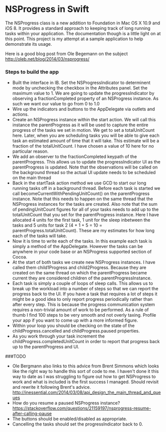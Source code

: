 # NSProgress in Swift

The NSProgress class is a new addition to Foundation in Mac OS X 10.9 and iOS 8. It provides a standard approach to keeping track of long running tasks within your application. The documentation though is a little light on at this point. This project is my attempt at a sample application to help demonstrate its usage.

Here is a good blog post from Ole Begemann on the subject http://oleb.net/blog/2014/03/nsprogress/

### Steps to build the app
- Built the interface in IB. Set the NSProgressIndicator to determinent mode by unchecking the checkbox in the Attributes panel. Set the maximum value to 1. We are going to update the progressIndicator by observing a fractionCompleted property of an NSProgress instance. As such we want our value to go from 0 to 1.0
- Wire up the indicators and buttons to the AppDelegate via outlets and actions.
- Create an NSProgress instance within the start action. We will call this instance the parentProgress as it will be used to capture the entire progress of the tasks we set in motion. We get to set a totalUnitCount here. Later, when you are scheduling tasks you will be able to give each task an estimated amount of time that it will take. This estimate will be a fraction of the totalUnitCount. I have chosen a value of 10 here for no particular reason.
- We add an observer to the fractionCompleted keypath of the parentProgress. This allows us to update the progressIndicator UI as the parentProgress is updated. Note that the observations will be called on the background thread so the actual UI update needs to be scheduled on the main thread
- Back in the startTask action method we use GCD to start our long running tasks off in a background thread. Before each task is started we call becomeCurrentWithPendingUnitCount() on the parentProgress instance. Note that this needs to happen on the same thread that the NSProgress instances for the tasks are created. Also note that the sum of pendingUnitCount figures for all of your tasks needs to add up to the totalUnitCount that you set for the parentProgress instance. Here I have allocated 4 units for the first task, 1 unit for the sleep inbetween the tasks and 5 units for task 2 (4 + 1 + 5 = 10 = parentProgress.totalUnitCount). These are my estimates for how long each of the tasks will take.
- Now it is time to write each of the tasks. In this example each task is simply a method of the AppDelegate. However the tasks can be anywhere in your code base or an NSProgress supported section of Cocoa. 
- At the start of both tasks we create new NSProgress instances. I have called them child1Progress and child2Progress. Because they are created on the same thread on which the parentProgress became current they are considered children of the parentProgressInstance. 
- Each task is simply a couple of loops of sleep calls. This allows us to break up the workload into a number of steps so that we can report the progress back to the UI. If you have a task that requires a lot of steps it might be a good idea to only report progress periodically rather than after every step. This is because the progress communication system requires a non-trivial amount of work to be performed. As a rule of thumb I find 100 steps to be very smooth and not overly taxing. Profile your app if you want to come up with a more informed figure.
- Within your loop you should be checking on the state of the childProgress.cancelled and childProgress.paused properties.
- As you work through your task increment the childProgress.completedUnitCount in order to report that progress back up to the parentProgress and UI. 


###TODO
- Ole Bergmann also links to this advice from Brent Simmons which looks like the right way to handle this sort of code to me. I haven't done it this way to date as I was struggling to figure out how to get NSProgress to work and what is included is the first success I managed. Should revisit and rewrite it following Brent's advice. http://inessential.com/2014/03/08/api_design_the_main_thread_and_queues
- How do you resume a paused NSProgress instance? https://stackoverflow.com/questions/21159197/nsprogress-resume-after-calling-pause
- The buttons should be enabled/disabled as appropriate.
- Cancelling the tasks should set the progressIndicator back to 0.



